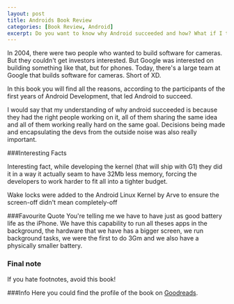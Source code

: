 ```yaml
---
layout: post
title: Androids Book Review
categories: [Book Review, Android]
excerpt: Do you want to know why Android succeeded and how? What if I tell you there is a fantastic book you could read? Please join me on my review of Androids: The Team That Built the Android Operating System.
---
```


In 2004, there were two people who wanted to build software for cameras. But they couldn't get investors interested. But Google was interested on building something like that, but for phones.
Today, there's a large team at Google that builds software for cameras. Short of XD.

In this book you will find all the reasons, according to the participants of the first years of Android Development, that led Android to succeed.

I would say that my understanding of why android succeeded is because they had the right people working on it, all of them sharing the same idea and all of them working really hard on the same goal. Decisions being made and encapsulating the devs from the outside noise was also really important.

###Interesting Facts

Interesting fact, while developing the kernel (that will ship with G1) they did it in a way it actually seam to have 32Mb less memory, forcing the developers to work harder to fit all into a tighter budget.

Wake locks were added to the Android Linux Kernel by Arve to ensure the screen-off didn't mean completely-off



###Favourite Quote
You're telling me we have to have just as good battery life as the iPhone. We have this capability to run all theses apps in the background, the hardware  that we have has a bigger screen, we run background tasks, we were the first to do 3Gm and we also have a physically smaller battery.

### Final note
If you hate footnotes, avoid this book!

###Info
Here you could find the profile of the book on [Goodreads](goodreads.com/book/show/58753360-androids?from_search=true&from_srp=true&qid=Kxh39KVMqE&rank=6).
